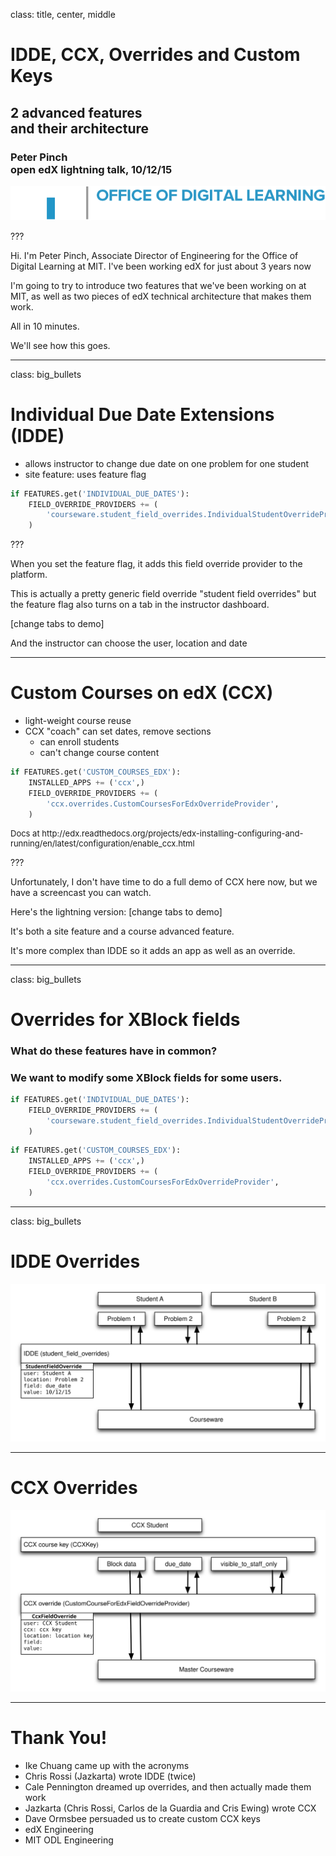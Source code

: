 class: title, center, middle

# IDDE, CCX, Overrides and Custom Keys
## 2 advanced features <br> and their architecture


### Peter Pinch <br>  open edX lightning talk, 10/12/15
![logo](../assets/MIT_digitallearning_engdept_logo_2@2x.png)

???

Hi. I'm Peter Pinch, Associate Director of Engineering for the Office of 
Digital Learning at MIT. I've been working edX for just about 3 years now

I'm going to try to introduce two features that we've been working on at MIT,
as well as two pieces of edX technical architecture that makes them work. 

All in 10 minutes.

We'll see how this goes. 

---

class: big_bullets 

# Individual Due Date Extensions (IDDE)

- allows instructor to change due date on one problem for one student
- site feature: uses feature flag

```python
if FEATURES.get('INDIVIDUAL_DUE_DATES'):
    FIELD_OVERRIDE_PROVIDERS += (
        'courseware.student_field_overrides.IndividualStudentOverrideProvider',
    )
```

???

When you set the feature flag, it adds this field override provider to the 
platform. 

This is actually a pretty generic field override "student field overrides" but
the feature flag also turns on a tab in the instructor dashboard.

[change tabs to demo]

And the instructor can choose the user, location and date

---

# Custom Courses on edX (CCX)

- light-weight course reuse
- CCX "coach" can set dates, remove sections
    - can enroll students 
    - can't change course content

```python
if FEATURES.get('CUSTOM_COURSES_EDX'):
    INSTALLED_APPS += ('ccx',)
    FIELD_OVERRIDE_PROVIDERS += (
        'ccx.overrides.CustomCoursesForEdxOverrideProvider',
    )
```

<p style="font-size: small">
	Docs at 
	http://edx.readthedocs.org/projects/edx-installing-configuring-and-running/en/latest/configuration/enable_ccx.html
</p>

??? 

Unfortunately, I don't have time to do a full demo of CCX here now, but we have a screencast
you can watch. 

Here's the lightning version: [change tabs to demo]

It's both a site feature and a course advanced feature. 

It's more complex than IDDE so it adds an app as well as an override. 

---

class: big_bullets 

# Overrides for XBlock fields

### What do these features have in common? 

### We want to modify some XBlock fields for some users. 
	
```python
if FEATURES.get('INDIVIDUAL_DUE_DATES'):
    FIELD_OVERRIDE_PROVIDERS += (
        'courseware.student_field_overrides.IndividualStudentOverrideProvider',
    )
```

```python
if FEATURES.get('CUSTOM_COURSES_EDX'):
    INSTALLED_APPS += ('ccx',)
    FIELD_OVERRIDE_PROVIDERS += (
        'ccx.overrides.CustomCoursesForEdxOverrideProvider',
    )
```



---

class: big_bullets 

# IDDE Overrides

![IDDE Overrides](../assets/idde-overrides.svg)

---

# CCX Overrides

![IDDE Overrides](../assets/ccx-overrides.svg)

---

# Thank You!

- Ike Chuang came up with the acronyms
- Chris Rossi (Jazkarta) wrote IDDE (twice) 
- Cale Pennington dreamed up overrides, and then actually made them work
- Jazkarta (Chris Rossi, Carlos de la Guardia and Cris Ewing) wrote CCX
- Dave Ormsbee persuaded us to create custom CCX keys
- edX Engineering 
- MIT ODL Engineering